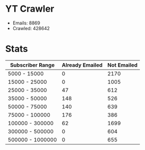 # YT Crawler
- Emails: 8869
- Crawled: 428642

# Stats
| Subscriber Range  | Already Emailed | Not Emailed |
|-------|-------|-------|
| 5000 - 15000 | 0 | 2170 |
| 15000 - 25000 | 0 | 1005 |
| 25000 - 35000 | 47 | 612 |
| 35000 - 50000 | 148 | 526 |
| 50000 - 75000 | 140 | 639 |
| 75000 - 100000 | 176 | 386 |
| 100000 - 300000 | 62 | 1699 |
| 300000 - 500000 | 0 | 604 |
| 500000 - 1000000 | 0 | 655 |

